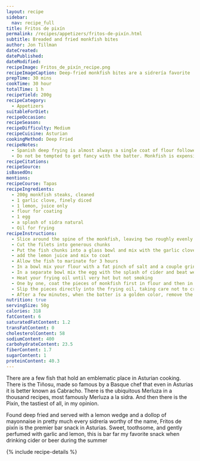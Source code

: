 ```yaml
---
layout: recipe
sidebar:
  nav: recipe_full
title: Fritos de pixín
permalink: /recipes/appetizers/fritos-de-pixín.html
subtitle: Breaded and fried monkfish bites
author: Jon Tillman
dateCreated: 
datePublished: 
dateModified: 
recipeImage: Fritos_de_pixín_recipe.png
recipeImageCaption: Deep-fried monkfish bites are a sidrería favorite
prepTime: 30 mins
cookTime: 30 hour
totalTime: 1 h
recipeYield: 200g
recipeCategory:
  - Appetizers
suitableForDiet:
recipeOccasion: 
recipeSeason: 
recipeDifficulty: Medium
recipeCuisine: Asturian
cookingMethod: Deep Fried
recipeNotes:
  - Spanish deep frying is almost always a single coat of flour followed by a dip in egg, then straight into the frying oil.
  - Do not be tempted to get fancy with the batter. Monkfish is expensive precisely because it has amazing taste and texture, and you don't want to be doing things that will get in the way of allowing it to shine. Save the spiced beer batter for other less interesting fish.
recipeCitations:
recipeSource: 
isBasedOn:
mentions:
recipeCourse: Tapas
recipeIngredients:
  - 200g monkfish steaks, cleaned
  - 1 garlic clove, finely diced
  - 1 lemon, juice only
  - flour for coating
  - 1 egg
  - a splash of sidra natural
  - Oil for frying
recipeInstructions:
  - Slice around the spine of the monkfish, leaving two roughly evenly sized filets
  - Cut the filets into generous chunks
  - Put the fish chunks into a glass bowl and mix with the garlic clove
  - add the lemon juice and mix to coat
  - Allow the fish to marinate for 3 hours
  - In a bowl mix your flour with a fat pinch of salt and a couple grinds of black pepper.
  - In a separate bowl mix the egg with the splash of cider and beat well
  - Heat your frying oil until very hot but not smoking
  - One by one, coat the pieces of monkfish first in flour and then in egg
  - Slip the pieces directly into the frying oil, taking care not to crowd the pan, or they batter will be oily and not crispy
  - After a few minutes, when the batter is a golden color, remove the fish from the fryer and drain on paper towels
nutrition: true
servingSize: 50g
calories: 318
fatContent: 6
saturatedFatContent: 1.2
transFatContent: 0
cholesterolContent: 58
sodiumContent: 400
carbohydrateContent: 23.5
fiberContent: 1.7
sugarContent: 1
proteinContent: 40.3
---
```


There are a few fish that hold an emblematic place in Asturian cooking. There is the Tiñosu, made so famous by a Basque chef that even in Asturias it is better known as Cabracho. There is the ubiquitous Merluza in a thousand recipes, most famously Merluza a la sidra. And then there is the Pixín, the tastiest of all, in my opinion.

Found deep fried and served with a lemon wedge and a dollop of mayonnaise in pretty much every sidrería worthy of the name, Fritos de pixín is the premier bar snack in Asturias. Sweet, toothsome, and gently perfumed with garlic and lemon, this is bar far my favorite snack when drinking cider or beer during the summer 

{% include recipe-details %}